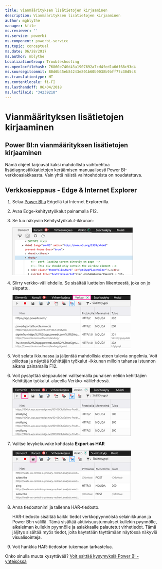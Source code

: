 ```yaml
---
title: Vianmäärityksen lisätietojen kirjaaminen
description: Vianmäärityksen lisätietojen kirjaaminen
author: mgblythe
manager: kfile
ms.reviewer: ''
ms.service: powerbi
ms.component: powerbi-service
ms.topic: conceptual
ms.date: 06/28/2017
ms.author: mblythe
LocalizationGroup: Troubleshooting
ms.openlocfilehash: 76860e740d43a1907692a7cd4fed1a6df68c93d4
ms.sourcegitcommit: 80d6b45eb84243e801b60b9038b9bff77c30d5c8
ms.translationtype: HT
ms.contentlocale: fi-FI
ms.lasthandoff: 06/04/2018
ms.locfileid: "34239218"
---
```

# <a name="capturing-additional-diagnostic-information"></a>Vianmäärityksen lisätietojen kirjaaminen
## <a name="capturing-additional-diagnostic-information-for-power-bi"></a>Power BI:n vianmäärityksen lisätietojen kirjaaminen
Nämä ohjeet tarjoavat kaksi mahdollista vaihtoehtoa lisädiagnostiikkatietojen keräämisen manuaalisesti Power BI-verkkoasiakkaasta.  Vain yhtä näistä vaihtoehdoista on noudatettava.

## <a name="network-capture---edge--internet-explorer"></a>Verkkosieppaus - Edge & Internet Explorer
1. Selaa [Power BI:a](https://app.powerbi.com) Edgellä tai Internet Explorerilla.
2. Avaa Edge-kehitystyökalut painamalla F12.
3. Se tuo näkyviin Kehitystyökalut-ikkunan: 
   
   ![](media/service-admin-capturing-additional-diagnostic-information-for-power-bi/edge-developer-tools.png)
4. Siirry verkko-välilehdelle. Se sisältää luettelon liikenteestä, joka on jo siepattu. 
   
   ![](media/service-admin-capturing-additional-diagnostic-information-for-power-bi/edge-network-tab.png)
5. Voit selata ikkunassa ja jäljentää mahdollisia eteen tulevia ongelmia. Voit piilottaa ja näyttää Kehittäjän työkalut -ikkunan milloin tahansa istunnon aikana painamalla F12.
6. Voit pysäyttää sieppauksen valitsemalla punaisen neliön kehittäjien Kehittäjän työkalut-alueella Verkko-välilehdessä.
   
   ![](media/service-admin-capturing-additional-diagnostic-information-for-power-bi/edge-network-tab-stop.png)
7. Valitse levykekuvake kohdasta **Export as HAR**
   
   ![](media/service-admin-capturing-additional-diagnostic-information-for-power-bi/edge-network-tab-save.png)
8. Anna tiedostonimi ja tallenna HAR-tiedosto.
   
    HAR-tiedosto sisältää kaikki tiedot verkkopyynnöistä selainikkunan ja Power BI:n välillä.  Tämä sisältää aktiivisuustunnukset kullekin pyynnölle, aikaleiman kullekin pyynnölle ja asiakkaalle palautetut virhetiedot.  Tämä jäljitys sisältää myös tiedot,  joita käytetään täyttämään näytössä näkyviä visualisointeja.
9. Voit hankkia HAR-tiedoston tukemaan tarkastelua.

Onko sinulla muuta kysyttävää? [Voit esittää kysymyksiä Power BI -yhteisössä](http://community.powerbi.com/)

